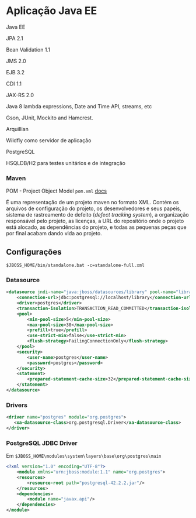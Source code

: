 
# Aplicação Java EE

Java EE

JPA 2.1

Bean Validation 1.1

JMS 2.0

EJB 3.2

CDI 1.1

JAX-RS 2.0

Java 8 lambda expressions, Date and Time API, streams, etc

Gson, JUnit, Mockito and Hamcrest.

Arquillian

Wildfly como servidor de aplicação

PostgreSQL

HSQLDB/H2 para testes unitários e de integração

### Maven
POM - Project Object Model `pom.xml` [docs](https://maven.apache.org/pom.html)

É uma representação de um projeto maven no formato XML. Contém os arquivos de configuração do projeto, 
os desenvolvedores e seus papeis, sistema de rastreamento de defeito (_defect tracking system_), a 
organização responsável pelo projeto, as licenças, a URL do repositório onde o projeto está alocado, as dependências do projeto,
e todas as pequenas peças que por final acabam dando vida ao projeto.


## Configurações

`$JBOSS_HOME/bin/standalone.bat -c=standalone-full.xml`

### Datasource

```xml
<datasource jndi-name="java:jboss/datasources/library" pool-name="library-pool" enabled="true" use-java-context="true">
	<connection-url>jdbc:postgresql://localhost/library</connection-url>
	<driver>postgres</driver>
	<transaction-isolation>TRANSACTION_READ_COMMITTED</transaction-isolation>
	<pool>
		<min-pool-size>5</min-pool-size>
		<max-pool-size>30</max-pool-size>
		<prefill>true</prefill>
		<use-strict-min>false</use-strict-min>
		<flush-strategy>FailingConnectionOnly</flush-strategy>
	</pool>
	<security>
		<user-name>postgres</user-name>
		<password>postgres</password>
	</security>
	<statement>
		<prepared-statement-cache-size>32</prepared-statement-cache-size>
	</statement>
</datasource>
```

### Drivers

```xml
<driver name="postgres" module="org.postgres">
   <xa-datasource-class>org.postgresql.Driver</xa-datasource-class>
</driver>
```

### PostgreSQL JDBC Driver

Em `$JBOSS_HOME\modules\system\layers\base\org\postgres\main`

```xml
<?xml version="1.0" encoding="UTF-8"?>
	<module xmlns="urn:jboss:module:1.1" name="org.postgres">
	<resources>
		<resource-root path="postgresql-42.2.2.jar"/>
	</resources>
	<dependencies>
		<module name="javax.api"/>
	</dependencies>
</module>
```